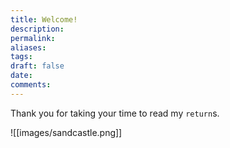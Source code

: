 ```yaml
---
title: Welcome!
description:
permalink: 
aliases:
tags:
draft: false
date:
comments:
---
```


Thank you for taking your time to read my `return`s.

![[images/sandcastle.png]]